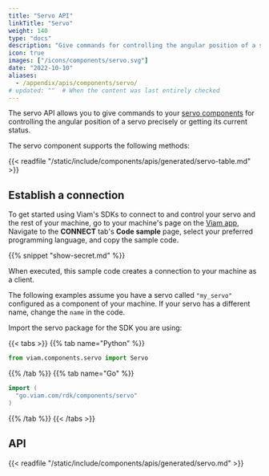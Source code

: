 ```yaml
---
title: "Servo API"
linkTitle: "Servo"
weight: 140
type: "docs"
description: "Give commands for controlling the angular position of a servo precisely or getting its current status."
icon: true
images: ["/icons/components/servo.svg"]
date: "2022-10-10"
aliases:
  - /appendix/apis/components/servo/
# updated: ""  # When the content was last entirely checked
---
```


The servo API allows you to give commands to your [servo components](/operate/reference/components/servo/) for controlling the angular position of a servo precisely or getting its current status.

The servo component supports the following methods:

{{< readfile "/static/include/components/apis/generated/servo-table.md" >}}

## Establish a connection

To get started using Viam's SDKs to connect to and control your servo and the rest of your machine, go to your machine's page on the [Viam app](https://app.viam.com),
Navigate to the **CONNECT** tab's **Code sample** page, select your preferred programming language, and copy the sample code.

{{% snippet "show-secret.md" %}}

When executed, this sample code creates a connection to your machine as a client.

The following examples assume you have a servo called `"my_servo"` configured as a component of your machine.
If your servo has a different name, change the `name` in the code.

Import the servo package for the SDK you are using:

{{< tabs >}}
{{% tab name="Python" %}}

```python
from viam.components.servo import Servo
```

{{% /tab %}}
{{% tab name="Go" %}}

```go
import (
  "go.viam.com/rdk/components/servo"
)
```

{{% /tab %}}
{{< /tabs >}}

## API

{{< readfile "/static/include/components/apis/generated/servo.md" >}}

